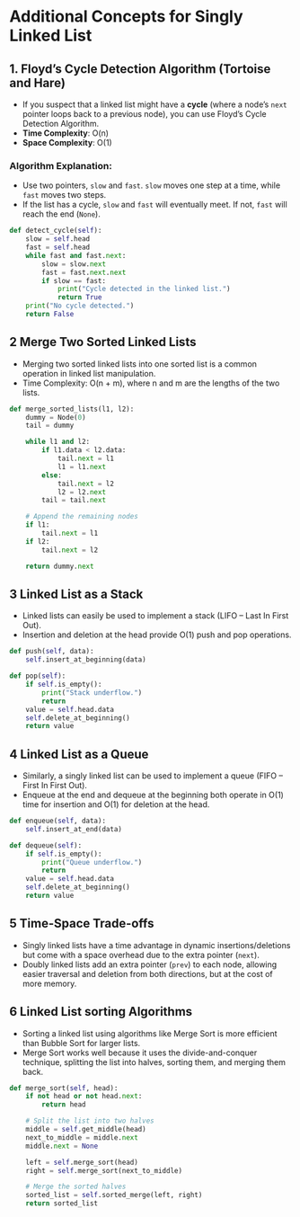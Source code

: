 # Additional Concepts for Singly Linked List

## 1. **Floyd’s Cycle Detection Algorithm (Tortoise and Hare)**

- If you suspect that a linked list might have a **cycle** (where a node’s `next` pointer loops back to a previous node), you can use Floyd’s Cycle Detection Algorithm.
- **Time Complexity**: O(n)
- **Space Complexity**: O(1)

### Algorithm Explanation:

- Use two pointers, `slow` and `fast`. `slow` moves one step at a time, while `fast` moves two steps.
- If the list has a cycle, `slow` and `fast` will eventually meet. If not, `fast` will reach the end (`None`).

```python
def detect_cycle(self):
    slow = self.head
    fast = self.head
    while fast and fast.next:
        slow = slow.next
        fast = fast.next.next
        if slow == fast:
            print("Cycle detected in the linked list.")
            return True
    print("No cycle detected.")
    return False
```

## 2 Merge Two Sorted Linked Lists

- Merging two sorted linked lists into one sorted list is a common operation in linked list manipulation.
- Time Complexity: O(n + m), where n and m are the lengths of the two lists.

```python
def merge_sorted_lists(l1, l2):
    dummy = Node(0)
    tail = dummy

    while l1 and l2:
        if l1.data < l2.data:
            tail.next = l1
            l1 = l1.next
        else:
            tail.next = l2
            l2 = l2.next
        tail = tail.next

    # Append the remaining nodes
    if l1:
        tail.next = l1
    if l2:
        tail.next = l2

    return dummy.next
```

## 3 Linked List as a Stack

- Linked lists can easily be used to implement a stack (LIFO – Last In First Out).
- Insertion and deletion at the head provide O(1) push and pop operations.

```python
def push(self, data):
    self.insert_at_beginning(data)

def pop(self):
    if self.is_empty():
        print("Stack underflow.")
        return
    value = self.head.data
    self.delete_at_beginning()
    return value
```

## 4 Linked List as a Queue

- Similarly, a singly linked list can be used to implement a queue (FIFO – First In First Out).
- Enqueue at the end and dequeue at the beginning both operate in O(1) time for insertion and O(1) for deletion at the head.

```python
def enqueue(self, data):
    self.insert_at_end(data)

def dequeue(self):
    if self.is_empty():
        print("Queue underflow.")
        return
    value = self.head.data
    self.delete_at_beginning()
    return value

```

## 5 Time-Space Trade-offs

- Singly linked lists have a time advantage in dynamic insertions/deletions but come with a space overhead due to the extra pointer (`next`).
- Doubly linked lists add an extra pointer (`prev`) to each node, allowing easier traversal and deletion from both directions, but at the cost of more memory.

## 6 Linked List sorting Algorithms

- Sorting a linked list using algorithms like Merge Sort is more efficient than Bubble Sort for larger lists.
- Merge Sort works well because it uses the divide-and-conquer technique, splitting the list into halves, sorting them, and merging them back.

```python
def merge_sort(self, head):
    if not head or not head.next:
        return head

    # Split the list into two halves
    middle = self.get_middle(head)
    next_to_middle = middle.next
    middle.next = None

    left = self.merge_sort(head)
    right = self.merge_sort(next_to_middle)

    # Merge the sorted halves
    sorted_list = self.sorted_merge(left, right)
    return sorted_list
```
